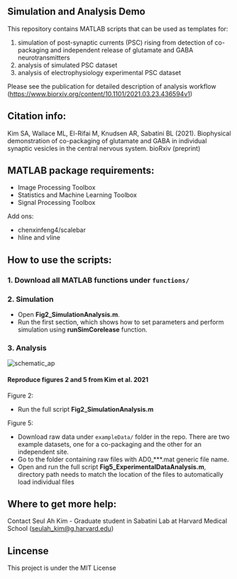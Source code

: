 ## Simulation and Analysis Demo

This repository contains MATLAB scripts that can be used as templates for:
1) simulation of post-synaptic currents (PSC) rising from detection of co-packaging and independent release of glutamate and GABA neurotransmitters
2) analysis of simulated PSC dataset
3) analysis of electrophysiology experimental PSC dataset 

Please see the publication for detailed description of analysis workflow (https://www.biorxiv.org/content/10.1101/2021.03.23.436594v1)

## Citation info:
Kim SA, Wallace ML, El-Rifai M, Knudsen AR, Sabatini BL (2021). Biophysical demonstration of co-packaging of glutamate and GABA in individual synaptic vesicles in the central nervous system. bioRxiv (preprint)

## MATLAB package requirements:
- Image Processing Toolbox
- Statistics and Machine Learning Toolbox
- Signal Processing Toolbox

Add ons: 
- chenxinfeng4/scalebar
- hline and vline

## How to use the scripts:
### 1. Download all MATLAB functions under ```functions/```

### 2. Simulation
   - Open **Fig2_SimulationAnalysis.m**.
   - Run the first section, which shows how to set parameters and perform simulation using **runSimCorelease** function. 

### 3. Analysis
   ![schematic_ap](../main/Images/AnalysisPipelineIm.png)
#### Reproduce figures 2 and 5 from Kim et al. 2021
  Figure 2: 
  - Run the full script **Fig2_SimulationAnalysis.m** 
  
  Figure 5:
  - Download raw data under ```exampleData/``` folder in the repo. There are two example datasets, one for a co-packaging and the other for an independent site.
  - Go to the folder containing raw files with AD0_***.mat generic file name.
  - Open and run the full script **Fig5_ExperimentalDataAnalysis.m**, directory path needs to match the location of the files to automatically load individual files

## Where to get more help:
Contact Seul Ah Kim - Graduate student in Sabatini Lab at Harvard Medical School (seulah_kim@g.harvard.edu)

## Lincense
This project is under the MIT License
